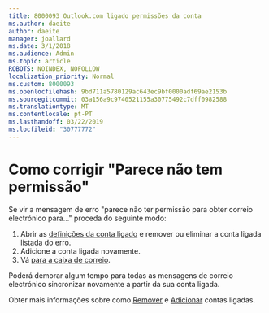 ```yaml
---
title: 8000093 Outlook.com ligado permissões da conta
ms.author: daeite
author: daeite
manager: joallard
ms.date: 3/1/2018
ms.audience: Admin
ms.topic: article
ROBOTS: NOINDEX, NOFOLLOW
localization_priority: Normal
ms.custom: 8000093
ms.openlocfilehash: 9bd711a5780129ac643ec9bf0000adf69ae2153b
ms.sourcegitcommit: 03a156a9c9740521155a30775492c7dff0982588
ms.translationtype: MT
ms.contentlocale: pt-PT
ms.lasthandoff: 03/22/2019
ms.locfileid: "30777772"
---
```

# <a name="how-to-fix-it-looks-like-we-dont-have-permission"></a>Como corrigir "Parece não tem permissão"

Se vir a mensagem de erro "parece não ter permissão para obter correio electrónico para..." proceda do seguinte modo:

1. Abrir as [definições da conta ligado](https://outlook.live.com/mail/options/mail/accounts) e remover ou eliminar a conta ligada listada do erro. 
2. Adicione a conta ligada novamente.
3. Vá [para a caixa de correio](https://outlook.live.com/mail/inbox).

Poderá demorar algum tempo para todas as mensagens de correio electrónico sincronizar novamente a partir da sua conta ligada.

Obter mais informações sobre como [Remover](https://support.office.com/article/0b9a6b95-ff1b-46c1-bf60-d6b3b82c5ac8) e [Adicionar](https://support.office.com/article/c5224df4-5885-4e79-91ba-523aa743f0ba) contas ligadas.